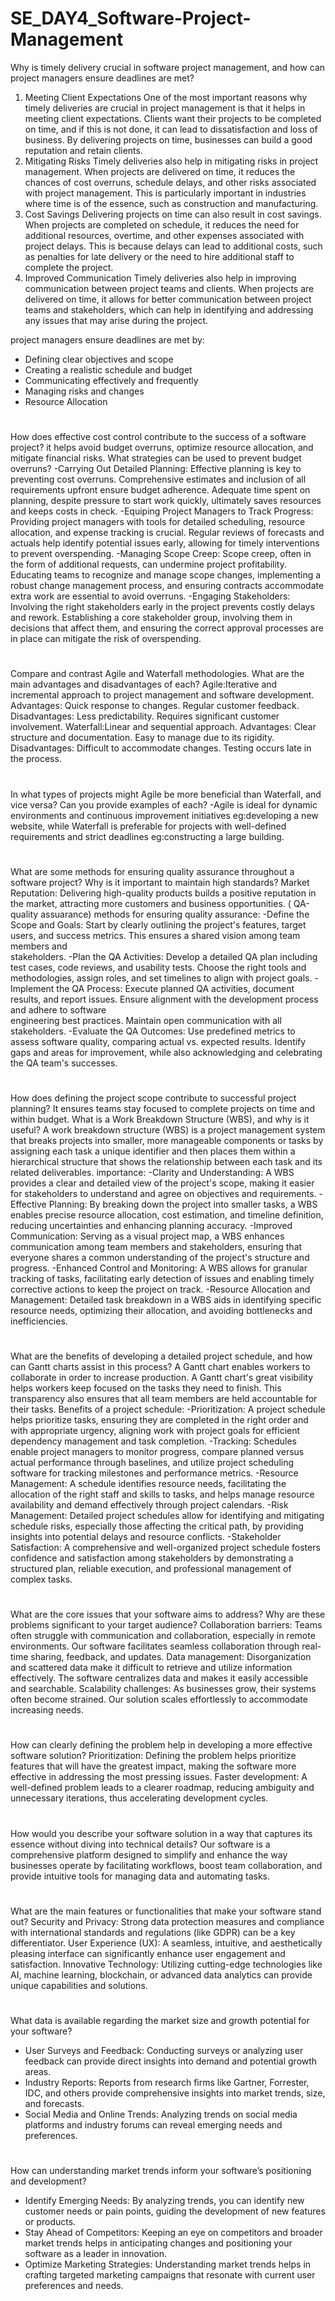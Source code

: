 # SE_DAY4_Software-Project-Management

Why is timely delivery crucial in software project management, and how can project managers ensure deadlines are met?
1. Meeting Client Expectations
One of the most important reasons why timely deliveries are crucial in project management is that it helps in meeting client expectations. Clients want their projects to be completed on time, and if this is not done, it can lead to dissatisfaction and loss of business. By delivering projects on time, businesses can build a good reputation and retain clients.
2. Mitigating Risks
Timely deliveries also help in mitigating risks in project management. When projects are delivered on time, it reduces the chances of cost overruns, schedule delays, and other risks associated with project management. This is particularly important in industries where time is of the essence, such as construction and manufacturing.
3. Cost Savings
Delivering projects on time can also result in cost savings. When projects are completed on schedule, it reduces the need for additional resources, overtime, and other expenses associated with project delays. This is because delays can lead to additional costs, such as penalties for late delivery or the need to hire additional staff to complete the project.
4. Improved Communication
Timely deliveries also help in improving communication between project teams and clients. When projects are delivered on time, it allows for better communication between project teams and stakeholders, which can help in identifying and addressing any issues that may arise during the project.

project managers ensure deadlines are met by:
- Defining clear objectives and scope
- Creating a realistic schedule and budget
- Communicating effectively and frequently
- Managing risks and changes
- Resource Allocation

#
How does effective cost control contribute to the success of a software project? it helps avoid budget overruns, optimize resource allocation, and mitigate financial risks. What strategies can be used to prevent budget overruns?
-Carrying Out Detailed Planning: Effective planning is key to preventing cost overruns. Comprehensive estimates and inclusion of all requirements upfront ensure budget adherence. Adequate time spent on planning, despite pressure to start work quickly, ultimately saves resources and keeps costs in check.
-Equiping Project Managers to Track Progress: Providing project managers with tools for detailed scheduling, resource allocation, and expense tracking is crucial. Regular reviews of forecasts and actuals help identify potential issues early, allowing for timely interventions to prevent overspending.
-Managing Scope Creep: Scope creep, often in the form of additional requests, can undermine project profitability. Educating teams to recognize and manage scope changes, implementing a robust change management process, and ensuring contracts accommodate extra work are essential to avoid overruns.
-Engaging Stakeholders: Involving the right stakeholders early in the project prevents costly delays and rework. Establishing a core stakeholder group, involving them in decisions that affect them, and ensuring the correct approval processes are in place can mitigate the risk of overspending.
#
Compare and contrast Agile and Waterfall methodologies. What are the main advantages and disadvantages of each?
Agile:Iterative and incremental approach to project
management and software development.
Advantages:
  Quick response to changes.
  Regular customer feedback.
Disadvantages:
  Less predictability.
  Requires significant customer involvement.
Waterfall:Linear and sequential approach.
Advantages:
  Clear structure and documentation.
  Easy to manage due to its rigidity.
Disadvantages:
  Difficult to accommodate changes.
  Testing occurs late in the process.
#
In what types of projects might Agile be more beneficial than Waterfall, and vice versa? Can you provide examples of each?
-Agile is ideal for dynamic environments and continuous improvement initiatives eg:developing a new website, while Waterfall is preferable for projects with well-defined requirements and strict deadlines eg:constructing a large building.
#
What are some methods for ensuring quality assurance throughout a software project? Why is it important to maintain high standards? Market Reputation: Delivering high-quality products builds a positive reputation in the market, attracting more customers and business opportunities.
( QA-quality assuarance)
methods for ensuring quality assurance:
  -Define the Scope and Goals: Start by clearly outlining the project's features, target users, and success metrics. This ensures a shared vision among team members and      
  stakeholders.
  -Plan the QA Activities: Develop a detailed QA plan including test cases, code reviews, and usability tests. Choose the right tools and methodologies, assign roles, and 
  set timelines to align with project goals.
  -Implement the QA Process: Execute planned QA activities, document results, and report issues. Ensure alignment with the development process and adhere to software   
  engineering best practices. Maintain open communication with all stakeholders.
  -Evaluate the QA Outcomes: Use predefined metrics to assess software quality, comparing actual vs. expected results. Identify gaps and areas for improvement, while also 
  acknowledging and celebrating the QA team's successes.
#
How does defining the project scope contribute to successful project planning? It ensures teams stay focused to complete projects on time and within budget. What is a Work Breakdown Structure (WBS), and why is it useful?
A work breakdown structure (WBS) is a project management system that breaks projects into smaller, more manageable components or tasks by assigning each task a unique identifier and then places them within a hierarchical structure that shows the relationship between each task and its related deliverables.
importance:
-Clarity and Understanding: A WBS provides a clear and detailed view of the project's scope, making it easier for stakeholders to understand and agree on objectives and requirements.
-Effective Planning: By breaking down the project into smaller tasks, a WBS enables precise resource allocation, cost estimation, and timeline definition, reducing uncertainties and enhancing planning accuracy.
-Improved Communication: Serving as a visual project map, a WBS enhances communication among team members and stakeholders, ensuring that everyone shares a common understanding of the project's structure and progress.
-Enhanced Control and Monitoring: A WBS allows for granular tracking of tasks, facilitating early detection of issues and enabling timely corrective actions to keep the project on track.
-Resource Allocation and Management: Detailed task breakdown in a WBS aids in identifying specific resource needs, optimizing their allocation, and avoiding bottlenecks and inefficiencies.
#
What are the benefits of developing a detailed project schedule, and how can Gantt charts assist in this process?
A Gantt chart enables workers to collaborate in order to increase production. A Gantt chart's great visibility helps workers keep focused on the tasks they need to finish. This transparency also ensures that all team members are held accountable for their tasks.
Benefits of a project schedule:
-Prioritization: A project schedule helps prioritize tasks, ensuring they are completed in the right order and with appropriate urgency, aligning work with project goals for efficient dependency management and task completion.
-Tracking: Schedules enable project managers to monitor progress, compare planned versus actual performance through baselines, and utilize project scheduling software for tracking milestones and performance metrics.
-Resource Management: A schedule identifies resource needs, facilitating the allocation of the right staff and skills to tasks, and helps manage resource availability and demand effectively through project calendars.
-Risk Management: Detailed project schedules allow for identifying and mitigating schedule risks, especially those affecting the critical path, by providing insights into potential delays and resource conflicts.
-Stakeholder Satisfaction: A comprehensive and well-organized project schedule fosters confidence and satisfaction among stakeholders by demonstrating a structured plan, reliable execution, and professional management of complex tasks.
#
What are the core issues that your software aims to address? Why are these problems significant to your target audience?
Collaboration barriers: Teams often struggle with communication and collaboration, especially in remote environments. Our software facilitates seamless collaboration through real-time sharing, feedback, and updates.
Data management: Disorganization and scattered data make it difficult to retrieve and utilize information effectively. The software centralizes data and makes it easily accessible and searchable.
Scalability challenges: As businesses grow, their systems often become strained. Our solution scales effortlessly to accommodate increasing needs.
#
How can clearly defining the problem help in developing a more effective software solution?
Prioritization: Defining the problem helps prioritize features that will have the greatest impact, making the software more effective in addressing the most pressing issues.
Faster development: A well-defined problem leads to a clearer roadmap, reducing ambiguity and unnecessary iterations, thus accelerating development cycles.
#
How would you describe your software solution in a way that captures its essence without diving into technical details?
Our software is a comprehensive platform designed to simplify and enhance the way businesses operate by facilitating workflows, boost team collaboration, and provide intuitive tools for managing data and automating tasks. 
#
What are the main features or functionalities that make your software stand out?
Security and Privacy: Strong data protection measures and compliance with international standards and regulations (like GDPR) can be a key differentiator.
User Experience (UX): A seamless, intuitive, and aesthetically pleasing interface can significantly enhance user engagement and satisfaction.
Innovative Technology: Utilizing cutting-edge technologies like AI, machine learning, blockchain, or advanced data analytics can provide unique capabilities and solutions.
#
What data is available regarding the market size and growth potential for your software?
- User Surveys and Feedback: Conducting surveys or analyzing user feedback can provide direct insights into demand and potential growth areas.
- Industry Reports: Reports from research firms like Gartner, Forrester, IDC, and others provide comprehensive insights into market trends, size, and forecasts.
- Social Media and Online Trends: Analyzing trends on social media platforms and industry forums can reveal emerging needs and preferences.
#
How can understanding market trends inform your software’s positioning and development?
- Identify Emerging Needs: By analyzing trends, you can identify new customer needs or pain points, guiding the development of new features or products.
- Stay Ahead of Competitors: Keeping an eye on competitors and broader market trends helps in anticipating changes and positioning your software as a leader in innovation.
- Optimize Marketing Strategies: Understanding market trends helps in crafting targeted marketing campaigns that resonate with current user preferences and needs.


